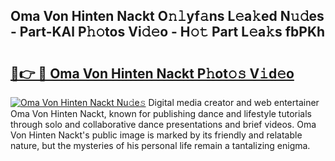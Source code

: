 ## Oma Von Hinten Nackt O𝚗𝚕yf𝚊ns L𝚎a𝚔ed N𝚞𝚍es - Part-KAl P𝚑𝚘tos Vi𝚍𝚎o - H𝚘𝚝 Part L𝚎a𝚔s fbPKh

# <h2><a href="http://kfe4ce.oniu.top/?m=Oma+Von+Hinten+Nackt">🔗👉 🔴 Oma Von Hinten Nackt P𝚑ot𝚘𝚜 V𝚒d𝚎o</a></h2>

[![Oma Von Hinten Nackt Nu𝚍e𝚜](https://i.imgur.com/0qMVB7G.gif)](http://kfe4ce.oniu.top/?m=Oma+Von+Hinten+Nackt)
Digital media creator and web entertainer Oma Von Hinten Nackt, known for publishing dance and lifestyle tutorials through solo and collaborative dance presentations and brief videos. Oma Von Hinten Nackt's public image is marked by its friendly and relatable nature, but the mysteries of his personal life remain a tantalizing enigma.  
